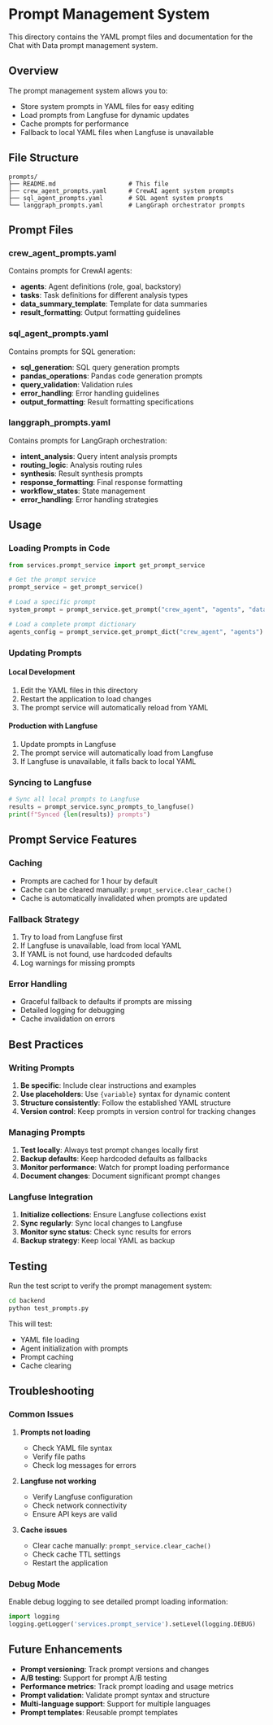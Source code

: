 # Prompt Management System

This directory contains the YAML prompt files and documentation for the Chat with Data prompt management system.

## Overview

The prompt management system allows you to:
- Store system prompts in YAML files for easy editing
- Load prompts from Langfuse for dynamic updates
- Cache prompts for performance
- Fallback to local YAML files when Langfuse is unavailable

## File Structure

```
prompts/
├── README.md                    # This file
├── crew_agent_prompts.yaml      # CrewAI agent system prompts
├── sql_agent_prompts.yaml       # SQL agent system prompts
└── langgraph_prompts.yaml       # LangGraph orchestrator prompts
```

## Prompt Files

### crew_agent_prompts.yaml
Contains prompts for CrewAI agents:
- **agents**: Agent definitions (role, goal, backstory)
- **tasks**: Task definitions for different analysis types
- **data_summary_template**: Template for data summaries
- **result_formatting**: Output formatting guidelines

### sql_agent_prompts.yaml
Contains prompts for SQL generation:
- **sql_generation**: SQL query generation prompts
- **pandas_operations**: Pandas code generation prompts
- **query_validation**: Validation rules
- **error_handling**: Error handling guidelines
- **output_formatting**: Result formatting specifications

### langgraph_prompts.yaml
Contains prompts for LangGraph orchestration:
- **intent_analysis**: Query intent analysis prompts
- **routing_logic**: Analysis routing rules
- **synthesis**: Result synthesis prompts
- **response_formatting**: Final response formatting
- **workflow_states**: State management
- **error_handling**: Error handling strategies

## Usage

### Loading Prompts in Code

```python
from services.prompt_service import get_prompt_service

# Get the prompt service
prompt_service = get_prompt_service()

# Load a specific prompt
system_prompt = prompt_service.get_prompt("crew_agent", "agents", "data_analyst.backstory")

# Load a complete prompt dictionary
agents_config = prompt_service.get_prompt_dict("crew_agent", "agents")
```

### Updating Prompts

#### Local Development
1. Edit the YAML files in this directory
2. Restart the application to load changes
3. The prompt service will automatically reload from YAML

#### Production with Langfuse
1. Update prompts in Langfuse
2. The prompt service will automatically load from Langfuse
3. If Langfuse is unavailable, it falls back to local YAML

### Syncing to Langfuse

```python
# Sync all local prompts to Langfuse
results = prompt_service.sync_prompts_to_langfuse()
print(f"Synced {len(results)} prompts")
```

## Prompt Service Features

### Caching
- Prompts are cached for 1 hour by default
- Cache can be cleared manually: `prompt_service.clear_cache()`
- Cache is automatically invalidated when prompts are updated

### Fallback Strategy
1. Try to load from Langfuse first
2. If Langfuse is unavailable, load from local YAML
3. If YAML is not found, use hardcoded defaults
4. Log warnings for missing prompts

### Error Handling
- Graceful fallback to defaults if prompts are missing
- Detailed logging for debugging
- Cache invalidation on errors

## Best Practices

### Writing Prompts
1. **Be specific**: Include clear instructions and examples
2. **Use placeholders**: Use `{variable}` syntax for dynamic content
3. **Structure consistently**: Follow the established YAML structure
4. **Version control**: Keep prompts in version control for tracking changes

### Managing Prompts
1. **Test locally**: Always test prompt changes locally first
2. **Backup defaults**: Keep hardcoded defaults as fallbacks
3. **Monitor performance**: Watch for prompt loading performance
4. **Document changes**: Document significant prompt changes

### Langfuse Integration
1. **Initialize collections**: Ensure Langfuse collections exist
2. **Sync regularly**: Sync local changes to Langfuse
3. **Monitor sync status**: Check sync results for errors
4. **Backup strategy**: Keep local YAML as backup

## Testing

Run the test script to verify the prompt management system:

```bash
cd backend
python test_prompts.py
```

This will test:
- YAML file loading
- Agent initialization with prompts
- Prompt caching
- Cache clearing

## Troubleshooting

### Common Issues

1. **Prompts not loading**
   - Check YAML file syntax
   - Verify file paths
   - Check log messages for errors

2. **Langfuse not working**
   - Verify Langfuse configuration
   - Check network connectivity
   - Ensure API keys are valid

3. **Cache issues**
   - Clear cache manually: `prompt_service.clear_cache()`
   - Check cache TTL settings
   - Restart the application

### Debug Mode

Enable debug logging to see detailed prompt loading information:

```python
import logging
logging.getLogger('services.prompt_service').setLevel(logging.DEBUG)
```

## Future Enhancements

- **Prompt versioning**: Track prompt versions and changes
- **A/B testing**: Support for prompt A/B testing
- **Performance metrics**: Track prompt loading and usage metrics
- **Prompt validation**: Validate prompt syntax and structure
- **Multi-language support**: Support for multiple languages
- **Prompt templates**: Reusable prompt templates 
